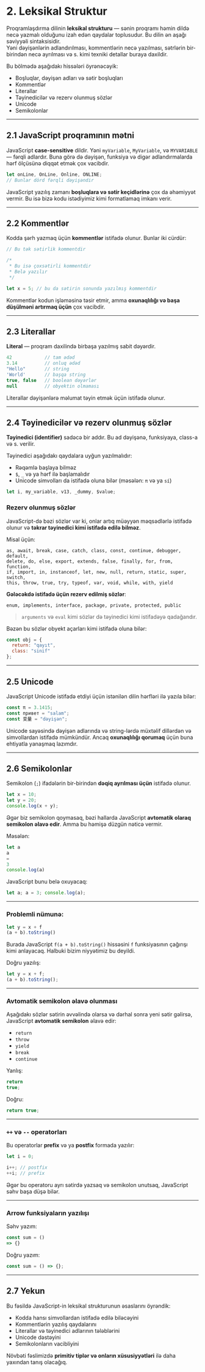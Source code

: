 # 2. Leksikal Struktur

Proqramlaşdırma dilinin **leksikal strukturu** — sənin proqramı həmin dildə necə yazmalı olduğunu izah edən qaydalar toplusudur. Bu dilin ən aşağı səviyyəli sintaksisidir.  
Yəni dəyişənlərin adlandırılması, kommentlərin necə yazılması, sətrlərin bir-birindən necə ayrılması və s. kimi texniki detallar buraya daxildir.

Bu bölmədə aşağıdakı hissələri öyrənəcəyik:

- Boşluqlar, dəyişən adları və sətir boşluqları  
- Kommentlər  
- Literallar  
- Təyinedicilər və rezerv olunmuş sözlər  
- Unicode  
- Semikolonlar  

---

## 2.1 JavaScript proqramının mətni

JavaScript **case-sensitive** dildir. Yəni `myVariable`, `MyVariable`, və `MYVARIABLE` — fərqli adlardır. Buna görə də dəyişən, funksiya və digər adlandırmalarda hərf ölçüsünə diqqət etmək çox vacibdir.

```js
let onLine, OnLine, Online, ONLINE;
// Bunlar dörd fərqli dəyişəndir
```

JavaScript yazılış zamanı **boşluqlara və sətir keçidlərinə** çox da əhəmiyyət vermir. Bu isə bizə kodu istədiyimiz kimi formatlamaq imkanı verir.

---

## 2.2 Kommentlər

Kodda şərh yazmaq üçün **kommentlər** istifadə olunur. Bunlar iki cürdür:

```js
// Bu tək sətirlik kommentdir

/*
 * Bu isə çoxsətirli kommentdir
 * Belə yazılır
 */

let x = 5; // bu da sətirin sonunda yazılmış kommentdir
```

Kommentlər kodun işləməsinə təsir etmir, amma **oxunaqlılığı və başa düşülməni artırmaq üçün** çox vacibdir.

---

## 2.3 Literallar

**Literal** — proqram daxilində birbaşa yazılmış sabit dəyərdir.

```js
42            // tam ədəd
3.14          // onluq ədəd
"Hello"       // string
'World'       // başqa string
true, false   // boolean dəyərlər
null          // obyektin olmaması
```

Literallar dəyişənlərə məlumat təyin etmək üçün istifadə olunur.

---

## 2.4 Təyinedicilər və rezerv olunmuş sözlər

**Təyinedici (identifier)** sadəcə bir addır. Bu ad dəyişənə, funksiyaya, class-a və s. verilir.

Təyinedici aşağıdakı qaydalara uyğun yazılmalıdır:

- Rəqəmlə başlaya bilməz
- `$`, `_` və ya hərf ilə başlamalıdır
- Unicode simvolları da istifadə oluna bilər (məsələn: `π` və ya `sí`)

```js
let i, my_variable, v13, _dummy, $value;
```

### Rezerv olunmuş sözlər

JavaScript-də bəzi sözlər var ki, onlar artıq müəyyən məqsədlərlə istifadə olunur və **təkrar təyinedici kimi istifadə edilə bilməz**.

Misal üçün:

```
as, await, break, case, catch, class, const, continue, debugger, default,
delete, do, else, export, extends, false, finally, for, from, function,
if, import, in, instanceof, let, new, null, return, static, super, switch,
this, throw, true, try, typeof, var, void, while, with, yield
```

**Gələcəkdə istifadə üçün rezerv edilmiş sözlər**:

```
enum, implements, interface, package, private, protected, public
```

> `arguments` və `eval` kimi sözlər də təyinedici kimi istifadəyə qadağandır.

Bəzən bu sözlər obyekt açarları kimi istifadə oluna bilər:

```js
const obj = {
  return: "qayıt",
  class: "sinif"
};
```

---

## 2.5 Unicode

JavaScript Unicode istifadə etdiyi üçün istənilən dilin hərfləri ilə yazıla bilər:

```js
const π = 3.1415;
const привет = "salam";
const 变量 = "dəyişən";
```

Unicode sayəsində dəyişən adlarında və string-lərdə müxtəlif dillərdən və simvollardan istifadə mümkündür. Ancaq **oxunaqlılığı qorumaq** üçün buna ehtiyatla yanaşmaq lazımdır.

---

## 2.6 Semikolonlar

Semikolon (`;`) ifadələrin bir-birindən **dəqiq ayrılması üçün** istifadə olunur.

```js
let x = 10;
let y = 20;
console.log(x + y);
```

Əgər biz semikolon qoymasaq, bəzi hallarda JavaScript **avtomatik olaraq semikolon əlavə edir**. Amma bu həmişə düzgün nəticə vermir.

Məsələn:

```js
let a
a
=
3
console.log(a)
```

JavaScript bunu belə oxuyacaq:

```js
let a; a = 3; console.log(a);
```

---

### Problemli nümunə:

```js
let y = x + f
(a + b).toString()
```

Burada JavaScript `f(a + b).toString()` hissəsini `f` funksiyasının çağırışı kimi anlayacaq. Halbuki bizim niyyətimiz bu deyildi.

Doğru yazılış:

```js
let y = x + f;
(a + b).toString();
```

---

### Avtomatik semikolon əlavə olunması

Aşağıdakı sözlər sətirin əvvəlində olarsa və dərhal sonra yeni sətir gəlirsə, JavaScript **avtomatik semikolon** əlavə edir:

- `return`
- `throw`
- `yield`
- `break`
- `continue`

Yanlış:

```js
return
true;
```

Doğru:

```js
return true;
```

---

### `++` və `--` operatorları

Bu operatorlar **prefix** və ya **postfix** formada yazılır:

```js
let i = 0;

i++; // postfix
++i; // prefix
```

Əgər bu operatoru ayrı sətirdə yazsaq və semikolon unutsaq, JavaScript səhv başa düşə bilər.

---

### Arrow funksiyaların yazılışı

Səhv yazım:

```js
const sum = ()
=> {}
```

Doğru yazım:

```js
const sum = () => {};
```

---

## 2.7 Yekun

Bu fəsildə JavaScript-in leksikal strukturunun əsaslarını öyrəndik:

- Kodda hansı simvollardan istifadə edilə biləcəyini
- Kommentlərin yazılış qaydalarını
- Literallar və təyinedici adlarının tələblərini
- Unicode dəstəyini
- Semikolonların vacibliyini

Növbəti fəslimizdə **primitiv tiplər və onların xüsusiyyətləri** ilə daha yaxından tanış olacağıq.
